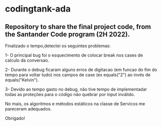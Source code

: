 # codingtank-ada

## Repository to share the final project code, from the Santander Code program (2H 2022).


Finalizado o tempo,detectei os seguintes problemas:

1- O principal bug foi o esquecimento de colocar break nos cases de calculo da conversao.

2- Durante o debug ficaram alguns erros de digitacao (em funcao do fim do tempo para voltar tudo) nos campos de case (ex equals("2") ao invés de equals("Kelvin").

3- Devido ao tempo gasto no debug, não tive tempo de implementadar todas as proteções para o código não quebrar por input inválido.

No mais, os algoritmos e métodos estáticos na classe de Servicos me pareceram adequados.

Obrigado!

